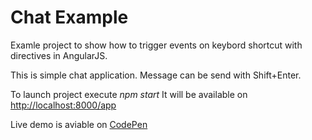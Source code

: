 # Chat Example
Examle project to show how to trigger events on keybord shortcut with directives in AngularJS.

This is simple chat application. Message can be send with Shift+Enter.

To launch project execute *npm start*
It will be available on [http://localhost:8000/app](http://localhost:8000/app)

Live demo is aviable on [CodePen](http://codepen.io/Zveg/pen/xbXELG)  
